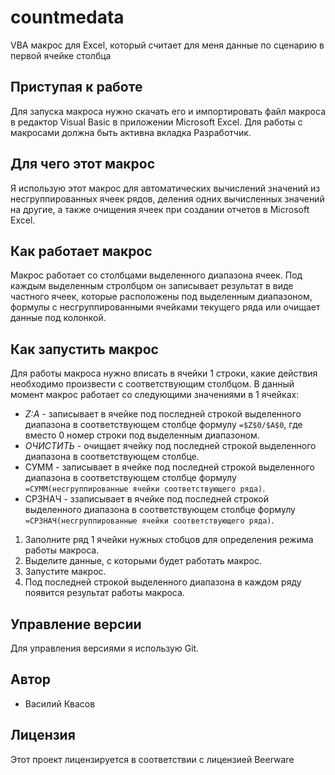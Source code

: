 # countmedata
VBA макрос для Excel, который считает для меня данные по сценарию в первой ячейке столбца

## Приступая к работе
Для запуска макроса нужно скачать его и импортировать файл макроса в редактор Visual Basic в приложении Microsoft Excel. Для работы с макросами должна быть активна вкладка Разработчик.

## Для чего этот макрос
Я использую этот макрос для автоматических вычислений значений из несгруппированных ячеек рядов, деления одних вычисленных значений на другие, а также очищения ячеек при создании отчетов в Microsoft Excel.

## Как работает макрос
Макрос работает со столбцами выделенного диапазона ячеек. Под каждым выделенным стролбцом он записывает результат в виде частного ячеек, которые расположены под выделенным диапазоном, формулы с несгруппированными ячейками текущего ряда или очищает данные под колонкой.

## Как запустить макрос
Для работы макроса нужно вписать в ячейки 1 строки, какие действия необходимо произвести с соответствующим столбцом. В данный момент макрос работает со следующими значениями в 1 ячейках:
+ *Z:A* - записывает в ячейке под последней строкой выделенного диапазона в соответствующем столбце формулу `=$Z$0/$A$0`, где вместо 0 номер строки под выделенным диапазоном.
+ *ОЧИСТИТЬ* - очищает ячейку под последней строкой выделенного диапазона в соответствующем столбце.
+ СУММ - записывает в ячейке под последней строкой выделенного диапазона в соответствующем столбце формулу `=СУММ(несгруппированные ячейки соответствующего ряда)`.
+ СРЗНАЧ - ззаписывает в ячейке под последней строкой выделенного диапазона в соответствующем столбце формулу `=СРЗНАЧ(несгруппированные ячейки соответствующего ряда)`.

1. Заполните ряд 1 ячейки нужных стобцов для определения режима работы макроса.
2. Выделите данные, с которыми будет работать макрос.
3. Запустите макрос.
4. Под последней строкой выделенного диапазона в каждом ряду появится результат работы макроса.

## Управление версии
Для управления версиями я использую Git.

## Автор
+ Василий Квасов

## Лицензия
Этот проект лицензируется в соответствии с лицензией Beerware
